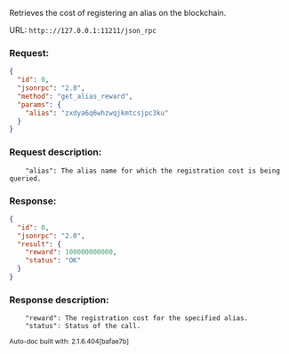 Retrieves the cost of registering an alias on the blockchain.

URL: ```http:://127.0.0.1:11211/json_rpc```
### Request: 
```json
{
  "id": 0,
  "jsonrpc": "2.0",
  "method": "get_alias_reward",
  "params": {
    "alias": "zxdya6q6whzwqjkmtcsjpc3ku"
  }
}
```
### Request description: 
```
    "alias": The alias name for which the registration cost is being queried.

```
### Response: 
```json
{
  "id": 0,
  "jsonrpc": "2.0",
  "result": {
    "reward": 100000000000,
    "status": "OK"
  }
}
```
### Response description: 
```
    "reward": The registration cost for the specified alias.
    "status": Status of the call.

```
<sub>Auto-doc built with: 2.1.6.404[bafae7b]</sub>